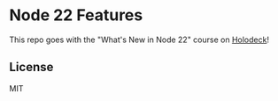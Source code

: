 # Node 22 Features

This repo goes with the "What's New in Node 22" course on [Holodeck](https://holodeck.run/)!

## License

MIT
